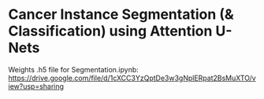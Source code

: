 # Cancer Instance Segmentation (& Classification) using Attention U-Nets

Weights .h5 file for Segmentation.ipynb: https://drive.google.com/file/d/1cXCC3YzQptDe3w3gNplERpat2BsMuXTO/view?usp=sharing
